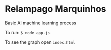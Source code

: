 # Relampago Marquinhos

Basic AI machine learning process

To run:
`$ node app.js`

To see the graph open `index.html`
